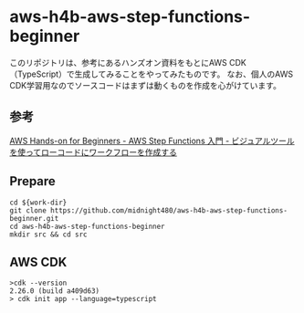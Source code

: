 # aws-h4b-aws-step-functions-beginner

このリポジトリは、参考にあるハンズオン資料をもとにAWS CDK（TypeScript）で生成してみることをやってみたものです。
なお、個人のAWS CDK学習用なのでソースコードはまずは動くものを作成を心がけています。

## 参考

[AWS Hands-on for Beginners - AWS Step Functions 入門 - ビジュアルツールを使ってローコードにワークフローを作成する](https://pages.awscloud.com/JAPAN-event-OE-Hands-on-for-Beginners-StepFunctions-2022-reg-event.html?trk=aws_introduction_page)

## Prepare

```
cd ${work-dir}
git clone https://github.com/midnight480/aws-h4b-aws-step-functions-beginner.git
cd aws-h4b-aws-step-functions-beginner 
mkdir src && cd src
```

## AWS CDK

```
>cdk --version
2.26.0 (build a409d63)
> cdk init app --language=typescript
```
